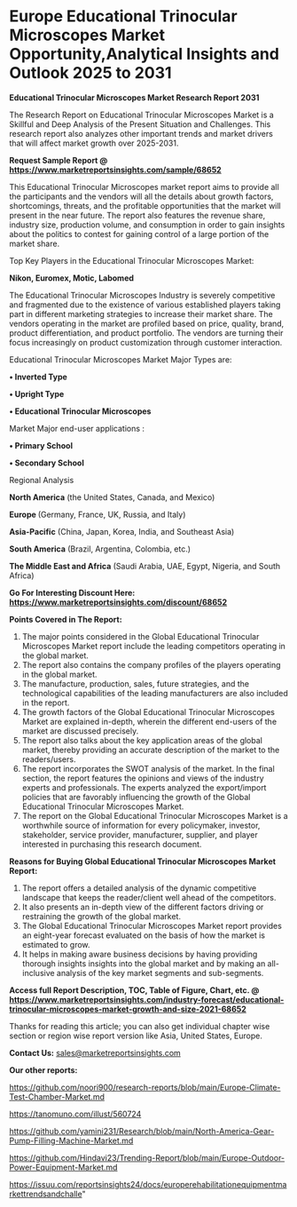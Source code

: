 # Europe Educational Trinocular Microscopes Market Opportunity,Analytical Insights and Outlook 2025 to 2031

<strong>Educational Trinocular Microscopes Market Research Report 2031</strong>

The Research Report on Educational Trinocular Microscopes Market is a Skillful and Deep Analysis of the Present Situation and Challenges. This research report also analyzes other important trends and market drivers that will affect market growth over 2025-2031.

<strong>Request Sample Report @ <a href=https://www.marketreportsinsights.com/sample/68652>https://www.marketreportsinsights.com/sample/68652</a></strong>

This Educational Trinocular Microscopes market report aims to provide all the participants and the vendors will all the details about growth factors, shortcomings, threats, and the profitable opportunities that the market will present in the near future. The report also features the revenue share, industry size, production volume, and consumption in order to gain insights about the politics to contest for gaining control of a large portion of the market share.

Top Key Players in the Educational Trinocular Microscopes Market:

<strong>Nikon, Euromex, Motic, Labomed</strong>

The Educational Trinocular Microscopes Industry is severely competitive and fragmented due to the existence of various established players taking part in different marketing strategies to increase their market share. The vendors operating in the market are profiled based on price, quality, brand, product differentiation, and product portfolio. The vendors are turning their focus increasingly on product customization through customer interaction.

Educational Trinocular Microscopes Market Major Types are:

<strong>• Inverted Type

• Upright Type

• Educational Trinocular Microscopes</strong>

Market Major end-user applications :

<strong>• Primary School

• Secondary School</strong>

Regional Analysis

</u><strong><b>North America</b></strong> (the United States, Canada, and Mexico)

<strong><b>Europe </b></strong>(Germany, France, UK, Russia, and Italy)

<strong><b>Asia-Pacific</b></strong> (China, Japan, Korea, India, and Southeast Asia)

<strong><b>South America</b></strong> (Brazil, Argentina, Colombia, etc.)

<strong><b>The Middle East and Africa</b></strong> (Saudi Arabia, UAE, Egypt, Nigeria, and South Africa)

<strong>Go For Interesting Discount Here: <a href=https://www.marketreportsinsights.com/discount/68652>https://www.marketreportsinsights.com/discount/68652</a></strong>

<strong>Points Covered in The Report:</strong>
<ol>
  <li>The major points considered in the Global Educational Trinocular Microscopes Market report include the leading competitors operating in the global market.</li>
  <li>The report also contains the company profiles of the players operating in the global market.</li>
  <li>The manufacture, production, sales, future strategies, and the technological capabilities of the leading manufacturers are also included in the report.</li>
  <li>The growth factors of the Global Educational Trinocular Microscopes Market are explained in-depth, wherein the different end-users of the market are discussed precisely.</li>
  <li>The report also talks about the key application areas of the global market, thereby providing an accurate description of the market to the readers/users.</li>
  <li>The report incorporates the SWOT analysis of the market. In the final section, the report features the opinions and views of the industry experts and professionals. The experts analyzed the export/import policies that are favorably influencing the growth of the Global Educational Trinocular Microscopes Market.</li>
  <li>The report on the Global Educational Trinocular Microscopes Market is a worthwhile source of information for every policymaker, investor, stakeholder, service provider, manufacturer, supplier, and player interested in purchasing this research document.</li>
</ol>
<strong>Reasons for Buying Global Educational Trinocular Microscopes Market Report:</strong>

<ol>
  <li>The report offers a detailed analysis of the dynamic competitive landscape that keeps the reader/client well ahead of the competitors.</li>
  <li>It also presents an in-depth view of the different factors driving or restraining the growth of the global market.</li>
  <li>The Global Educational Trinocular Microscopes Market report provides an eight-year forecast evaluated on the basis of how the market is estimated to grow.</li>
  <li>It helps in making aware business decisions by having providing thorough insights insights into the global market and by making an all-inclusive analysis of the key market segments and sub-segments.</li>
</ol>
<strong>Access full Report Description, TOC, Table of Figure, Chart, etc. @ <a href=https://www.marketreportsinsights.com/industry-forecast/educational-trinocular-microscopes-market-growth-and-size-2021-68652>https://www.marketreportsinsights.com/industry-forecast/educational-trinocular-microscopes-market-growth-and-size-2021-68652</a></strong>


Thanks for reading this article; you can also get individual chapter wise section or region wise report version like Asia, United States, Europe.

<strong>Contact Us:</strong>
sales@marketreportsinsights.com

<strong>Our other reports:</strong>

<a href=https://github.com/noori900/research-reports/blob/main/Europe-Climate-Test-Chamber-Market.md>https://github.com/noori900/research-reports/blob/main/Europe-Climate-Test-Chamber-Market.md</a>

<a href=https://tanomuno.com/illust/560724>https://tanomuno.com/illust/560724</a>

<a href=https://github.com/yamini231/Research/blob/main/North-America-Gear-Pump-Filling-Machine-Market.md>https://github.com/yamini231/Research/blob/main/North-America-Gear-Pump-Filling-Machine-Market.md</a>

<a href=https://github.com/Hindavi23/Trending-Report/blob/main/Europe-Outdoor-Power-Equipment-Market.md>https://github.com/Hindavi23/Trending-Report/blob/main/Europe-Outdoor-Power-Equipment-Market.md</a>

<a href=https://issuu.com/reportsinsights24/docs/europerehabilitationequipmentmarkettrendsandchalle>https://issuu.com/reportsinsights24/docs/europerehabilitationequipmentmarkettrendsandchalle</a>"
